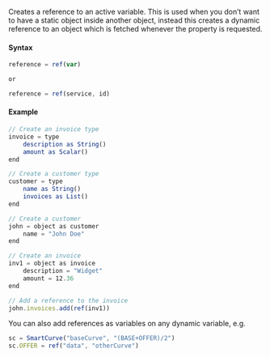 Creates a reference to an active variable. This is used when you don’t want to have a static object inside another object, instead this creates a dynamic reference to an object which is fetched whenever the property is requested.

#### Syntax
```js
reference = ref(var)

or

reference = ref(service, id)
```
#### Example
```js
// Create an invoice type
invoice = type
    description as String()
    amount as Scalar()
end

// Create a customer type
customer = type
    name as String()
    invoices as List()
end

// Create a customer
john = object as customer
    name = "John Doe"
end

// Create an invoice
inv1 = object as invoice
    description = "Widget"
    amount = 12.36
end

// Add a reference to the invoice
john.invoices.add(ref(inv1))
```

You can also add references as variables on any dynamic variable, e.g.

```js
sc = SmartCurve("baseCurve", "(BASE+OFFER)/2")
sc.OFFER = ref("data", "otherCurve")
```
